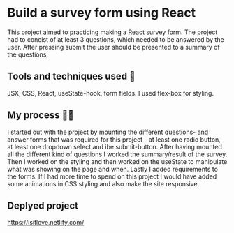# Build a survey form using React

This project aimed to practicing making a React survey form. The project had to concist of at least 3 questions, which needed to be answered by the user. After pressing submit the user should be presented to a summary of the questions,

## Tools and techniques used 🧠
JSX, CSS, React, useState-hook, form fields. I used flex-box for styling.

## My process 💪🏼

I started out with the project by mounting the different questions- and answer forms that was required for this project - at least one radio button, at least one dropdown select and ibe submit-button. After having mounted all the different kind of questions I worked the summary/result of the survey. Then I worked on the styling and then worked on the useState to manipulate what was showing on the page and when. Lastly I added requirements to the forms. 
If I had more time to spend on this project I would have added some animations in CSS styling and also make the site responsive.

## Deplyed project

https://isitlove.netlify.com/
